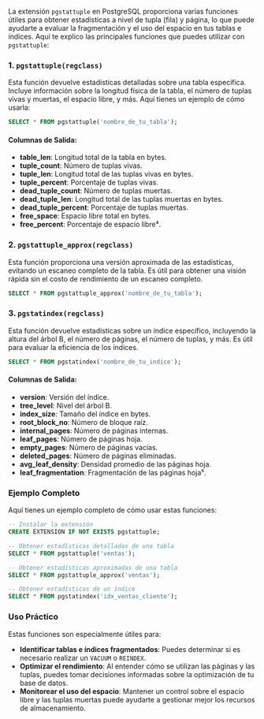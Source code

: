 La extensión `pgstattuple` en PostgreSQL proporciona varias funciones útiles para obtener estadísticas a nivel de tupla (fila) y página, lo que puede ayudarte a evaluar la fragmentación y el uso del espacio en tus tablas e índices. Aquí te explico las principales funciones que puedes utilizar con `pgstattuple`:

### 1. `pgstattuple(regclass)`

Esta función devuelve estadísticas detalladas sobre una tabla específica. Incluye información sobre la longitud física de la tabla, el número de tuplas vivas y muertas, el espacio libre, y más. Aquí tienes un ejemplo de cómo usarla:

```sql
SELECT * FROM pgstattuple('nombre_de_tu_tabla');
```

#### Columnas de Salida:
- **table_len**: Longitud total de la tabla en bytes.
- **tuple_count**: Número de tuplas vivas.
- **tuple_len**: Longitud total de las tuplas vivas en bytes.
- **tuple_percent**: Porcentaje de tuplas vivas.
- **dead_tuple_count**: Número de tuplas muertas.
- **dead_tuple_len**: Longitud total de las tuplas muertas en bytes.
- **dead_tuple_percent**: Porcentaje de tuplas muertas.
- **free_space**: Espacio libre total en bytes.
- **free_percent**: Porcentaje de espacio libre⁴.

### 2. `pgstattuple_approx(regclass)`

Esta función proporciona una versión aproximada de las estadísticas, evitando un escaneo completo de la tabla. Es útil para obtener una visión rápida sin el costo de rendimiento de un escaneo completo.

```sql
SELECT * FROM pgstattuple_approx('nombre_de_tu_tabla');
```

### 3. `pgstatindex(regclass)`

Esta función devuelve estadísticas sobre un índice específico, incluyendo la altura del árbol B, el número de páginas, el número de tuplas, y más. Es útil para evaluar la eficiencia de los índices.

```sql
SELECT * FROM pgstatindex('nombre_de_tu_indice');
```

#### Columnas de Salida:
- **version**: Versión del índice.
- **tree_level**: Nivel del árbol B.
- **index_size**: Tamaño del índice en bytes.
- **root_block_no**: Número de bloque raíz.
- **internal_pages**: Número de páginas internas.
- **leaf_pages**: Número de páginas hoja.
- **empty_pages**: Número de páginas vacías.
- **deleted_pages**: Número de páginas eliminadas.
- **avg_leaf_density**: Densidad promedio de las páginas hoja.
- **leaf_fragmentation**: Fragmentación de las páginas hoja⁵.

### Ejemplo Completo

Aquí tienes un ejemplo completo de cómo usar estas funciones:

```sql
-- Instalar la extensión
CREATE EXTENSION IF NOT EXISTS pgstattuple;

-- Obtener estadísticas detalladas de una tabla
SELECT * FROM pgstattuple('ventas');

-- Obtener estadísticas aproximadas de una tabla
SELECT * FROM pgstattuple_approx('ventas');

-- Obtener estadísticas de un índice
SELECT * FROM pgstatindex('idx_ventas_cliente');
```

### Uso Práctico

Estas funciones son especialmente útiles para:
- **Identificar tablas e índices fragmentados**: Puedes determinar si es necesario realizar un `VACUUM` o `REINDEX`.
- **Optimizar el rendimiento**: Al entender cómo se utilizan las páginas y las tuplas, puedes tomar decisiones informadas sobre la optimización de tu base de datos.
- **Monitorear el uso del espacio**: Mantener un control sobre el espacio libre y las tuplas muertas puede ayudarte a gestionar mejor los recursos de almacenamiento.
 
